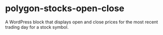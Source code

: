 # polygon-stocks-open-close
A WordPress block that displays open and close prices for the most recent trading day for a stock symbol. 
